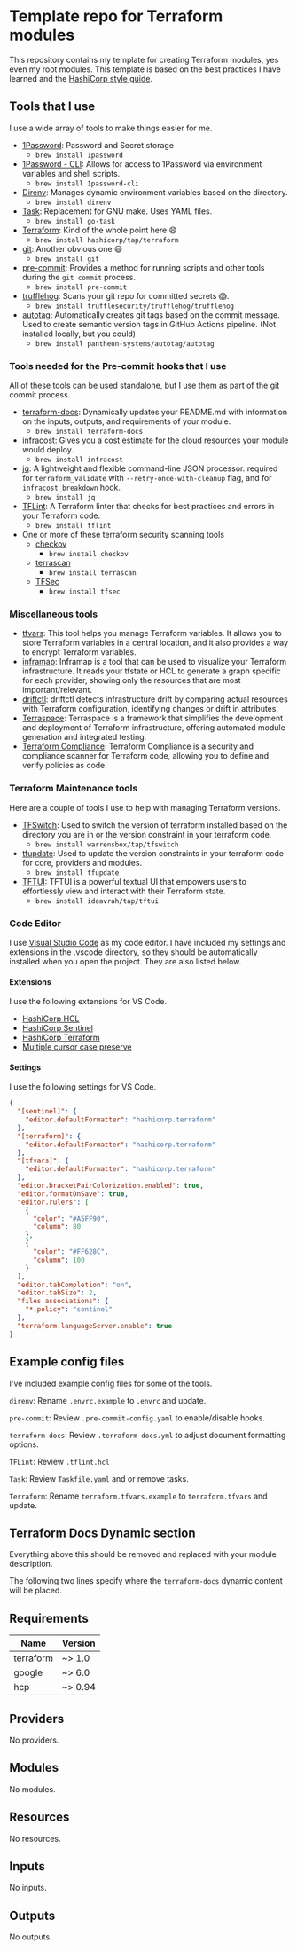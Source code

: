 # Template repo for Terraform modules

This repository contains my template for creating Terraform modules, yes even my
root modules. This template is based on the best practices I have learned and
the
[HashiCorp style guide](https://developer.hashicorp.com/terraform/language/style).

## Tools that I use

I use a wide array of tools to make things easier for me.

- [1Password](https://1password.com/): Password and Secret storage
  - `brew install 1password`
- [1Password - CLI](https://1password.com/downloads/command-line/): Allows for
  access to 1Password via environment variables and shell scripts.
  - `brew install 1password-cli`
- [Direnv](https://direnv.net/): Manages dynamic environment variables based on
  the directory.
  - `brew install direnv`
- [Task](https://taskfile.dev/): Replacement for GNU make. Uses YAML files.
  - `brew install go-task`
- [Terraform](https://www.terraform.io/downloads.html): Kind of the whole point
  here 😄
  - `brew install hashicorp/tap/terraform`
- [git](https://git-scm.com/downloads): Another obvious one 😃
  - `brew install git`
- [pre-commit](https://pre-commit.com/): Provides a method for running scripts
  and other tools during the `git commit` process.
  - `brew install pre-commit`
- [trufflehog](https://github.com/trufflesecurity/trufflehog): Scans your git
  repo for committed secrets 😱.
  - `brew install trufflesecurity/trufflehog/trufflehog`
- [autotag](https://github.com/pantheon-systems/autotag): Automatically creates
  git tags based on the commit message. Used to create semantic version tags in
  GitHub Actions pipeline. (Not installed locally, but you could)
  - `brew install pantheon-systems/autotag/autotag`

### Tools needed for the Pre-commit hooks that I use

All of these tools can be used standalone, but I use them as part of the git
commit process.

- [terraform-docs](https://github.com/terraform-docs/terraform-docs):
  Dynamically updates your README.md with information on the inputs, outputs,
  and requirements of your module.
  - `brew install terraform-docs`
- [infracost](https://github.com/infracost/infracost): Gives you a cost estimate
  for the cloud resources your module would deploy.
  - `brew install infracost`
- [jq](https://github.com/stedolan/jq): A lightweight and flexible command-line
  JSON processor. required for `terraform_validate` with
  `--retry-once-with-cleanup` flag, and for `infracost_breakdown` hook.
  - `brew install jq`
- [TFLint](https://github.com/terraform-linters/tflint): A Terraform linter that
  checks for best practices and errors in your Terraform code.
  - `brew install tflint`
- One or more of these terraform security scanning tools
  - [checkov](https://github.com/bridgecrewio/checkov)
    - `brew install checkov`
  - [terrascan](https://github.com/tenable/terrascan)
    - `brew install terrascan`
  - [TFSec](https://tfsec.dev)
    - `brew install tfsec`

### Miscellaneous tools

- [tfvars](https://github.com/shihanng/tfvar): This tool helps you manage
  Terraform variables. It allows you to store Terraform variables in a central
  location, and it also provides a way to encrypt Terraform variables.
- [inframap](https://github.com/cycloidio/inframap): Inframap is a tool that can
  be used to visualize your Terraform infrastructure. It reads your tfstate or
  HCL to generate a graph specific for each provider, showing only the resources
  that are most important/relevant.
- [driftctl](https://github.com/cloudskiff/driftctl): driftctl detects
  infrastructure drift by comparing actual resources with Terraform
  configuration, identifying changes or drift in attributes.
- [Terraspace](https://github.com/boltops-tools/terraspace): Terraspace is a
  framework that simplifies the development and deployment of Terraform
  infrastructure, offering automated module generation and integrated testing.
- [Terraform Compliance](https://github.com/terraform-compliance/cli): Terraform
  Compliance is a security and compliance scanner for Terraform code, allowing
  you to define and verify policies as code.

### Terraform Maintenance tools

Here are a couple of tools I use to help with managing Terraform versions.

- [TFSwitch](https://tfswitch.warrensbox.com/): Used to switch the version of
  terraform installed based on the directory you are in or the version
  constraint in your terraform code.
  - `brew install warrensbox/tap/tfswitch`
- [tfupdate](https://github.com/minamijoyo/tfupdate): Used to update the version
  constraints in your terraform code for core, providers and modules.
  - `brew install tfupdate`
- [TFTUI](https://github.com/idoavrah/terraform-tui): TFTUI is a powerful
  textual UI that empowers users to effortlessly view and interact with their
  Terraform state.
  - `brew install idoavrah/tap/tftui`

### Code Editor

I use [Visual Studio Code](https://code.visualstudio.com/) as my code editor. I
have included my settings and extensions in the .vscode directory, so they
should be automatically installed when you open the project. They are also
listed below.

#### Extensions

I use the following extensions for VS Code.

- [HashiCorp HCL](https://marketplace.visualstudio.com/items?itemName=HashiCorp.HCL)
- [HashiCorp Sentinel](https://marketplace.visualstudio.com/items?itemName=HashiCorp.sentinel)
- [HashiCorp Terraform](https://marketplace.visualstudio.com/items?itemName=HashiCorp.terraform)
- [Multiple cursor case preserve](https://marketplace.visualstudio.com/items?itemName=Cardinal90.multi-cursor-case-preserve)

#### Settings

I use the following settings for VS Code.

```json
{
  "[sentinel]": {
    "editor.defaultFormatter": "hashicorp.terraform"
  },
  "[terraform]": {
    "editor.defaultFormatter": "hashicorp.terraform"
  },
  "[tfvars]": {
    "editor.defaultFormatter": "hashicorp.terraform"
  },
  "editor.bracketPairColorization.enabled": true,
  "editor.formatOnSave": true,
  "editor.rulers": [
    {
      "color": "#A5FF90",
      "column": 80
    },
    {
      "color": "#FF628C",
      "column": 100
    }
  ],
  "editor.tabCompletion": "on",
  "editor.tabSize": 2,
  "files.associations": {
    "*.policy": "sentinel"
  },
  "terraform.languageServer.enable": true
}
```

## Example config files

I've included example config files for some of the tools.

`direnv`: Rename `.envrc.example` to `.envrc` and update.

`pre-commit`: Review `.pre-commit-config.yaml` to enable/disable hooks.

`terraform-docs`: Review `.terraform-docs.yml` to adjust document formatting
options.

`TFLint`: Review `.tflint.hcl`

`Task`: Review `Taskfile.yaml` and or remove tasks.

`Terraform`: Rename `terraform.tfvars.example` to `terraform.tfvars` and update.

## Terraform Docs Dynamic section

Everything above this should be removed and replaced with your module
description.

The following two lines specify where the `terraform-docs` dynamic content will
be placed.

<!-- BEGIN_TF_DOCS -->
## Requirements

| Name | Version |
|------|---------|
| terraform | ~> 1.0 |
| google | ~> 6.0 |
| hcp | ~> 0.94 |

## Providers

No providers.

## Modules

No modules.

## Resources

No resources.

## Inputs

No inputs.

## Outputs

No outputs.
<!-- END_TF_DOCS -->
